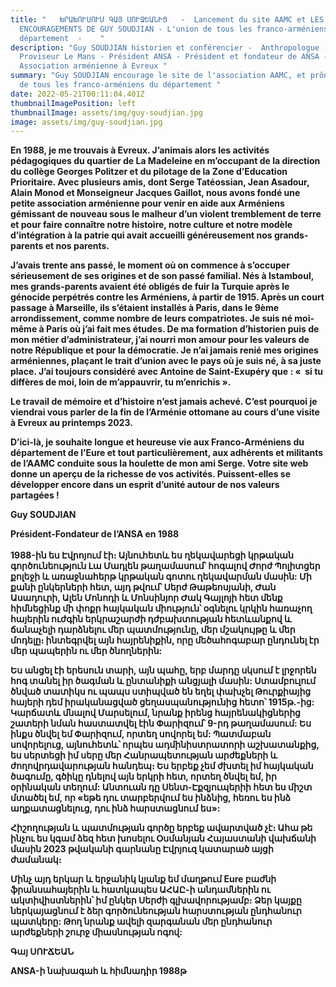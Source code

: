 ```yaml
---
title: "   ԽՐԱԽՈՒՍՈՒՄ ԳԱՅ ՍՈՒՋԵԱՆԻՑ   -  Lancement du site AAMC et LES
  ENCOURAGEMENTS DE GUY SOUDJIAN - L'union de tous les franco-arméniens du
  département  -    "
description: "Guy SOUDJIAN historien et conférencier -  Anthropologue -
  Proviseur Le Mans - Président ANSA - Président et fondateur de ANSA -
  Association arménienne à Evreux "
summary: "Guy SOUDJIAN encourage le site de l'association AAMC, et prône l'union
  de tous les franco-arméniens du département "
date: 2022-05-21T00:11:04.401Z
thumbnailImagePosition: left
thumbnailImage: assets/img/guy-soudjian.jpg
image: assets/img/guy-soudjian.jpg
---
```

**En 1988, je me trouvais à Evreux. J’animais alors les activités pédagogiques du quartier de La Madeleine en m’occupant de la direction du collège Georges Politzer et du pilotage de la Zone d’Education Prioritaire. Avec plusieurs amis, dont Serge Tatéossian, Jean Asadour, Alain Monod et Monseigneur Jacques Gaillot, nous avons fondé une petite association arménienne pour venir en aide aux Arméniens gémissant de nouveau sous le malheur d’un violent tremblement de terre et pour faire connaître notre histoire, notre culture et notre modèle d’intégration à la patrie qui avait accueilli généreusement nos grands-parents et nos parents.**

**J’avais trente ans passé, le moment où on commence à s’occuper sérieusement de ses origines et de son passé familial. Nés à Istamboul, mes grands-parents avaient été obligés de fuir la Turquie après le génocide perpétrés contre les Arméniens, à partir de 1915. Après un court passage à Marseille, ils s’étaient installés à Paris, dans le 9ème arrondissement, comme nombre de leurs compatriotes. Je suis né moi-même à Paris où j’ai fait mes études. De ma formation d’historien puis de mon métier d’administrateur, j’ai nourri mon amour pour les valeurs de notre République et pour la démocratie. Je n’ai jamais renié mes origines arméniennes, plaçant le trait d’union avec le pays où je suis né, à sa juste place. J’ai toujours considéré avec Antoine de Saint-Exupéry que : «  si tu diffères de moi, loin de m’appauvrir, tu m’enrichis ».**

**Le travail de mémoire et d’histoire n’est jamais achevé. C’est pourquoi je viendrai vous parler de la fin de l’Arménie ottomane au cours d’une visite à Evreux au printemps 2023.**

**D’ici-là, je souhaite longue et heureuse vie aux Franco-Arméniens du département de l’Eure et tout particulièrement, aux adhérents et militants de l’AAMC conduite sous la houlette de mon ami Serge. Votre site web donne un aperçu de la richesse de vos activités. Puissent-elles se développer encore dans un esprit d’unité autour de nos valeurs partagées !**

**Guy SOUDJIAN**

**Président-Fondateur de l’ANSA en 1988**\
\
**1988-ին ես Էվրոյում էի։ Այնուհետև ես ղեկավարեցի կրթական գործունեություն Լա Մադլեն թաղամասում՝ հոգալով Ժորժ Պոլիտցեր քոլեջի և առաջնահերթ կրթական գոտու ղեկավարման մասին: Մի քանի ընկերների հետ, այդ թվում՝ Սերժ Թաթեոսյանի, Ժան Ասադուրի, Ալեն Մոնոդի և Մոնսինյոր Ժակ Գայլոյի հետ մենք հիմնեցինք մի փոքր հայկական միություն՝ օգնելու կրկին հառաչող հայերին ուժգին երկրաշարժի դժբախտության հետևանքով և ճանաչելի դարձնելու մեր պատմությունը, մեր մշակույթը և մեր մոդելը։ ինտեգրվել այն հայրենիքին, որը մեծահոգաբար ընդունել էր մեր պապերին ու մեր ծնողներին:**

**Ես անցել էի երեսուն տարի, այն պահը, երբ մարդը սկսում է լրջորեն հոգ տանել իր ծագման և ընտանիքի անցյալի մասին: Ստամբուլում ծնված տատիկս ու պապս ստիպված են եղել փախչել Թուրքիայից հայերի դեմ իրականացված ցեղասպանությունից հետո՝ 1915թ.-ից: Կարճատև մնալով Մարսելում, նրանք իրենց հայրենակիցներից շատերի նման հաստատվել էին Փարիզում՝ 9-րդ թաղամասում: Ես ինքս ծնվել եմ Փարիզում, որտեղ սովորել եմ: Պատմաբան սովորելուց, այնուհետև՝ որպես ադմինիստրատորի աշխատանքից, ես սերտեցի իմ սերը մեր Հանրապետության արժեքների և ժողովրդավարության հանդեպ։ Ես երբեք չեմ ժխտել իմ հայկական ծագումը, գծիկը դնելով այն երկրի հետ, որտեղ ծնվել եմ, իր օրինական տեղում: Անտուան ​​դը Սենտ-Էքզյուպերիի հետ ես միշտ մտածել եմ, որ «եթե դու տարբերվում ես ինձնից, հեռու ես ինձ աղքատացնելուց, դու ինձ հարստացնում ես»:**

**Հիշողության և պատմության գործը երբեք ավարտված չէ։ Ահա թե ինչու ես կգամ ձեզ հետ խոսելու Օսմանյան Հայաստանի վախճանի մասին 2023 թվականի գարնանը Էվրյուզ կատարած այցի ժամանակ։**

**Մինչ այդ երկար և երջանիկ կյանք եմ մաղթում Eure բաժնի ֆրանսահայերին և հատկապես ԱՀԱԸ-ի անդամներին ու ակտիվիստներին՝ իմ ընկեր Սերժի գլխավորությամբ։ Ձեր կայքը ներկայացնում է ձեր գործունեության հարստության ընդհանուր պատկերը: Թող նրանք ավելի զարգանան մեր ընդհանուր արժեքների շուրջ միասնության ոգով:**

**Գայ ՍՈՒՃԵԱՆ**

**ANSA-ի նախագահ և հիմնադիր 1988թ**